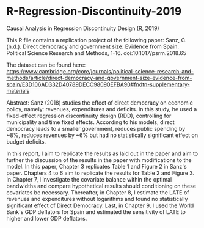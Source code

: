 # R-Regression-Discontinuity-2019
Causal Analysis in Regression Discontinuity Design (R, 2019)

This R file contains a replication project of the following paper:
Sanz, C. (n.d.). Direct democracy and government size: Evidence from Spain. Political Science Research and Methods, 1-16. doi:10.1017/psrm.2018.65

The dataset can be found here:
https://www.cambridge.org/core/journals/political-science-research-and-methods/article/direct-democracy-and-government-size-evidence-from-spain/E3D106AD332D40789DECC98090EFBA90#fndtn-supplementary-materials

Abstract:
Sanz (2018) studies the effect of direct democracy on economic policy, namely: revenues, expenditures and deficits. In this study, he used a fixed-effect regression discontinuity design (RDD), controlling for municipality and time fixed effects. According to his models, direct democracy leads to a smaller government, reduces public spending by ~8%, reduces revenues by ~6% but had no statistically significant effect on budget deficits. 

In this report, I aim to replicate the results as laid out in the paper and aim to further the discussion of the results in the paper with modifications to the model. In this paper, Chapter 3 replicates Table 1 and Figure 2 in Sanz's paper. Chapters 4 to 6 aim to replicate the results for Table 2 and Figure 3. In Chapter 7, I investigate the covariate balance within the optimal bandwidths and compare hypothetical results should conditioning on these covariates be necessary. Thereafter, in Chapter 8, I estimate the LATE of revenues and expenditures without logarithms and found no statistically significant effect of Direct Democracy. Last, in Chapter 9, I used the World Bank's GDP deflators for Spain and estimated the sensitivity of LATE to higher and lower GDP deflators.
